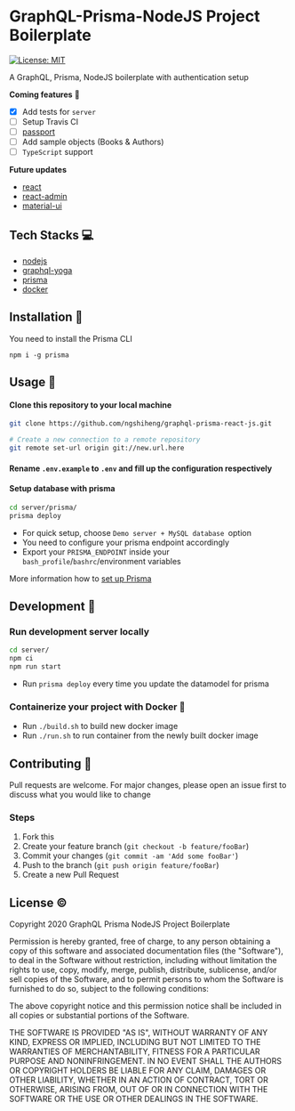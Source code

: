 # GraphQL-Prisma-NodeJS Project Boilerplate
[![License: MIT](https://img.shields.io/badge/License-MIT-green.svg)](https://github.com/ngshiheng/graphql-prisma-nodejs/blob/master/LICENSE)

A GraphQL, Prisma, NodeJS boilerplate with authentication setup

**Coming features** :crystal_ball:

- [X] Add tests for `server`
- [ ] Setup Travis CI
- [ ] [passport](http://www.passportjs.org/)
- [ ] Add sample objects (Books & Authors)
- [ ] `TypeScript` support

**Future updates** 

- [react](https://reactjs.org/)
- [react-admin](https://marmelab.com/react-admin/)
- [material-ui](https://material-ui.com/)

## Tech Stacks :computer:

- [nodejs](https://nodejs.org/en/)
- [graphql-yoga](https://github.com/prisma-labs/graphql-yoga)
- [prisma](https://github.com/prisma/prisma)
- [docker](https://www.docker.com/)

## Installation :nut_and_bolt:

You need to install the Prisma CLI

```
npm i -g prisma
```

## Usage :wrench:

#### Clone this repository to your local machine

```bash
git clone https://github.com/ngshiheng/graphql-prisma-react-js.git

# Create a new connection to a remote repository
git remote set-url origin git://new.url.here
```

#### Rename `.env.example` to `.env` and fill up the configuration respectively

#### Setup database with prisma

```bash
cd server/prisma/
prisma deploy
```

- For quick setup, choose `Demo server + MySQL database `option
- You need to configure your prisma endpoint accordingly
- Export your `PRISMA_ENDPOINT` inside your `bash_profile`/`bashrc`/environment variables

More information how to [set up Prisma](https://www.prisma.io/docs/get-started/01-setting-up-prisma-new-database-JAVASCRIPT-a002/)

## Development :triangular_ruler:

### Run development server locally

```bash
cd server/
npm ci
npm run start
```

- Run `prisma deploy` every time you update the datamodel for prisma

### Containerize your project with Docker :whale:

- Run `./build.sh` to build new docker image
- Run `./run.sh` to run container from the newly built docker image

## Contributing :construction_worker:

Pull requests are welcome. For major changes, please open an issue first to discuss what you would like to change

### Steps

1. Fork this
2. Create your feature branch (`git checkout -b feature/fooBar`)
3. Commit your changes (`git commit -am 'Add some fooBar'`)
4. Push to the branch (`git push origin feature/fooBar`)
5. Create a new Pull Request

## License :copyright:

Copyright 2020 GraphQL Prisma NodeJS Project Boilerplate

Permission is hereby granted, free of charge, to any person obtaining a copy of this software and associated documentation files (the "Software"), to deal in the Software without restriction, including without limitation the rights to use, copy, modify, merge, publish, distribute, sublicense, and/or sell copies of the Software, and to permit persons to whom the Software is furnished to do so, subject to the following conditions:

The above copyright notice and this permission notice shall be included in all copies or substantial portions of the Software.

THE SOFTWARE IS PROVIDED "AS IS", WITHOUT WARRANTY OF ANY KIND, EXPRESS OR IMPLIED, INCLUDING BUT NOT LIMITED TO THE WARRANTIES OF MERCHANTABILITY, FITNESS FOR A PARTICULAR PURPOSE AND NONINFRINGEMENT. IN NO EVENT SHALL THE AUTHORS OR COPYRIGHT HOLDERS BE LIABLE FOR ANY CLAIM, DAMAGES OR OTHER LIABILITY, WHETHER IN AN ACTION OF CONTRACT, TORT OR OTHERWISE, ARISING FROM, OUT OF OR IN CONNECTION WITH THE SOFTWARE OR THE USE OR OTHER DEALINGS IN THE SOFTWARE.
